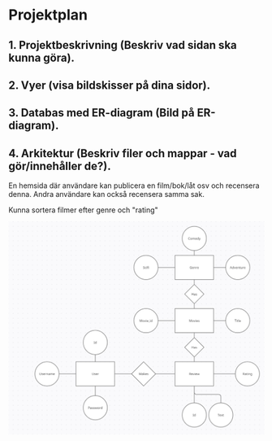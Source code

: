 # Projektplan

## 1. Projektbeskrivning (Beskriv vad sidan ska kunna göra).
## 2. Vyer (visa bildskisser på dina sidor).
## 3. Databas med ER-diagram (Bild på ER-diagram).
## 4. Arkitektur (Beskriv filer och mappar - vad gör/innehåller de?).


En hemsida där användare kan publicera en film/bok/låt osv och recensera denna. Andra användare kan också recensera samma sak.

Kunna sortera filmer efter genre och "rating"

![](misc/erv1.png)